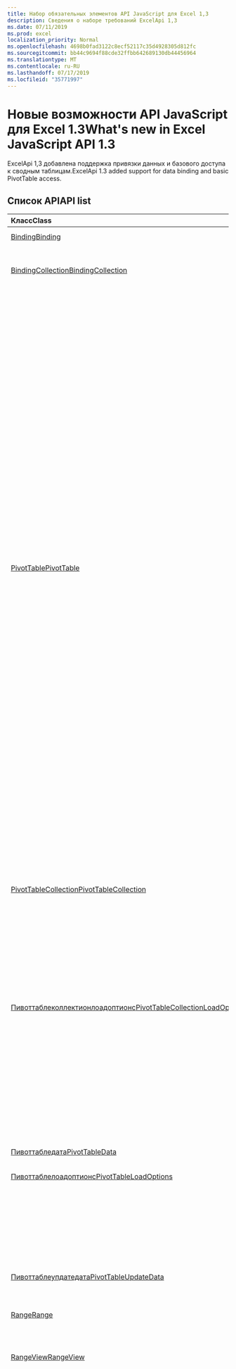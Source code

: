 ```yaml
---
title: Набор обязательных элементов API JavaScript для Excel 1,3
description: Сведения о наборе требований ExcelApi 1,3
ms.date: 07/11/2019
ms.prod: excel
localization_priority: Normal
ms.openlocfilehash: 4698b0fad3122c8ecf52117c35d4928305d812fc
ms.sourcegitcommit: bb44c9694f88cde32ffbb642689130db44456964
ms.translationtype: MT
ms.contentlocale: ru-RU
ms.lasthandoff: 07/17/2019
ms.locfileid: "35771997"
---
```

# <a name="whats-new-in-excel-javascript-api-13"></a><span data-ttu-id="d4636-103">Новые возможности API JavaScript для Excel 1.3</span><span class="sxs-lookup"><span data-stu-id="d4636-103">What's new in Excel JavaScript API 1.3</span></span>

<span data-ttu-id="d4636-104">ExcelApi 1,3 добавлена поддержка привязки данных и базового доступа к сводным таблицам.</span><span class="sxs-lookup"><span data-stu-id="d4636-104">ExcelApi 1.3 added support for data binding and basic PivotTable access.</span></span>

## <a name="api-list"></a><span data-ttu-id="d4636-105">Список API</span><span class="sxs-lookup"><span data-stu-id="d4636-105">API list</span></span>

| <span data-ttu-id="d4636-106">Класс</span><span class="sxs-lookup"><span data-stu-id="d4636-106">Class</span></span> | <span data-ttu-id="d4636-107">Поля</span><span class="sxs-lookup"><span data-stu-id="d4636-107">Fields</span></span> | <span data-ttu-id="d4636-108">Описание</span><span class="sxs-lookup"><span data-stu-id="d4636-108">Description</span></span> |
|:---|:---|:---|
|[<span data-ttu-id="d4636-109">Binding</span><span class="sxs-lookup"><span data-stu-id="d4636-109">Binding</span></span>](/javascript/api/excel/excel.binding)|[<span data-ttu-id="d4636-110">delete()</span><span class="sxs-lookup"><span data-stu-id="d4636-110">delete()</span></span>](/javascript/api/excel/excel.binding#delete--)|<span data-ttu-id="d4636-111">Удаляет привязку.</span><span class="sxs-lookup"><span data-stu-id="d4636-111">Deletes the binding.</span></span>|
|[<span data-ttu-id="d4636-112">BindingCollection</span><span class="sxs-lookup"><span data-stu-id="d4636-112">BindingCollection</span></span>](/javascript/api/excel/excel.bindingcollection)|[<span data-ttu-id="d4636-113">Add (Range: Range \| String, bindingType: "Range" \| "Table" \| "Text", ID: String)</span><span class="sxs-lookup"><span data-stu-id="d4636-113">add(range: Range \| string, bindingType: "Range" \| "Table" \| "Text", id: string)</span></span>](/javascript/api/excel/excel.bindingcollection#add-range--bindingtype--id-)|<span data-ttu-id="d4636-114">Добавляет привязку к определенному объекту Range.</span><span class="sxs-lookup"><span data-stu-id="d4636-114">Add a new binding to a particular Range.</span></span>|
||[<span data-ttu-id="d4636-115">Add (Range: строка \| Range, BindingType: Excel. bindingType, ID: строка)</span><span class="sxs-lookup"><span data-stu-id="d4636-115">add(range: Range \| string, bindingType: Excel.BindingType, id: string)</span></span>](/javascript/api/excel/excel.bindingcollection#add-range--bindingtype--id-)|<span data-ttu-id="d4636-116">Добавляет привязку к определенному объекту Range.</span><span class="sxs-lookup"><span data-stu-id="d4636-116">Add a new binding to a particular Range.</span></span>|
||[<span data-ttu-id="d4636-117">Аддфромнамедитем (Name: строка, bindingType: "Range" \| "Table" \| "Text", ID: String)</span><span class="sxs-lookup"><span data-stu-id="d4636-117">addFromNamedItem(name: string, bindingType: "Range" \| "Table" \| "Text", id: string)</span></span>](/javascript/api/excel/excel.bindingcollection#addfromnameditem-name--bindingtype--id-)|<span data-ttu-id="d4636-118">Добавляет новую привязку с учетом именованного элемента в книге.</span><span class="sxs-lookup"><span data-stu-id="d4636-118">Add a new binding based on a named item in the workbook.</span></span>|
||[<span data-ttu-id="d4636-119">Аддфромнамедитем (имя: строка, bindingType: Excel. BindingType, ID: строка)</span><span class="sxs-lookup"><span data-stu-id="d4636-119">addFromNamedItem(name: string, bindingType: Excel.BindingType, id: string)</span></span>](/javascript/api/excel/excel.bindingcollection#addfromnameditem-name--bindingtype--id-)|<span data-ttu-id="d4636-120">Добавляет новую привязку с учетом именованного элемента в книге.</span><span class="sxs-lookup"><span data-stu-id="d4636-120">Add a new binding based on a named item in the workbook.</span></span>|
||[<span data-ttu-id="d4636-121">Аддфромселектион (bindingType: "Range" \| "Table" \| "Text", ID: строка)</span><span class="sxs-lookup"><span data-stu-id="d4636-121">addFromSelection(bindingType: "Range" \| "Table" \| "Text", id: string)</span></span>](/javascript/api/excel/excel.bindingcollection#addfromselection-bindingtype--id-)|<span data-ttu-id="d4636-122">Добавляет новую привязку с учетом выделенного в настоящий момент фрагмента.</span><span class="sxs-lookup"><span data-stu-id="d4636-122">Add a new binding based on the current selection.</span></span>|
||[<span data-ttu-id="d4636-123">Аддфромселектион (bindingType: Excel. BindingType, ID: String)</span><span class="sxs-lookup"><span data-stu-id="d4636-123">addFromSelection(bindingType: Excel.BindingType, id: string)</span></span>](/javascript/api/excel/excel.bindingcollection#addfromselection-bindingtype--id-)|<span data-ttu-id="d4636-124">Добавляет новую привязку с учетом выделенного в настоящий момент фрагмента.</span><span class="sxs-lookup"><span data-stu-id="d4636-124">Add a new binding based on the current selection.</span></span>|
|[<span data-ttu-id="d4636-125">PivotTable</span><span class="sxs-lookup"><span data-stu-id="d4636-125">PivotTable</span></span>](/javascript/api/excel/excel.pivottable)|[<span data-ttu-id="d4636-126">name</span><span class="sxs-lookup"><span data-stu-id="d4636-126">name</span></span>](/javascript/api/excel/excel.pivottable#name)|<span data-ttu-id="d4636-127">Имя сводной таблицы.</span><span class="sxs-lookup"><span data-stu-id="d4636-127">Name of the PivotTable.</span></span>|
||[<span data-ttu-id="d4636-128">worksheet</span><span class="sxs-lookup"><span data-stu-id="d4636-128">worksheet</span></span>](/javascript/api/excel/excel.pivottable#worksheet)|<span data-ttu-id="d4636-129">Лист, содержащий текущую сводную таблицу.</span><span class="sxs-lookup"><span data-stu-id="d4636-129">The worksheet containing the current PivotTable.</span></span>|
||[<span data-ttu-id="d4636-130">refresh()</span><span class="sxs-lookup"><span data-stu-id="d4636-130">refresh()</span></span>](/javascript/api/excel/excel.pivottable#refresh--)|<span data-ttu-id="d4636-131">Обновляет сводную таблицу.</span><span class="sxs-lookup"><span data-stu-id="d4636-131">Refreshes the PivotTable.</span></span>|
||[<span data-ttu-id="d4636-132">Set (Properties: Excel. PivotTable)</span><span class="sxs-lookup"><span data-stu-id="d4636-132">set(properties: Excel.PivotTable)</span></span>](/javascript/api/excel/excel.pivottable#set-properties-)|<span data-ttu-id="d4636-133">Задает одновременно несколько свойств объекта на основе существующего загруженного объекта.</span><span class="sxs-lookup"><span data-stu-id="d4636-133">Sets multiple properties on the object at the same time, based on an existing loaded object.</span></span>|
||[<span data-ttu-id="d4636-134">Set (Properties: interfaces. Пивоттаблеупдатедата, Options?: объект officeextension. UpdateOptions)</span><span class="sxs-lookup"><span data-stu-id="d4636-134">set(properties: Interfaces.PivotTableUpdateData, options?: OfficeExtension.UpdateOptions)</span></span>](/javascript/api/excel/excel.pivottable#set-properties--options-)|<span data-ttu-id="d4636-135">Задает одновременно несколько свойств объекта.</span><span class="sxs-lookup"><span data-stu-id="d4636-135">Sets multiple properties of an object at the same time.</span></span> <span data-ttu-id="d4636-136">Можно передать либо простой объект с соответствующими свойствами, либо другой объект API того же типа.</span><span class="sxs-lookup"><span data-stu-id="d4636-136">You can pass either a plain object with the appropriate properties, or another API object of the same type.</span></span>|
|[<span data-ttu-id="d4636-137">PivotTableCollection</span><span class="sxs-lookup"><span data-stu-id="d4636-137">PivotTableCollection</span></span>](/javascript/api/excel/excel.pivottablecollection)|[<span data-ttu-id="d4636-138">getItem(name: string)</span><span class="sxs-lookup"><span data-stu-id="d4636-138">getItem(name: string)</span></span>](/javascript/api/excel/excel.pivottablecollection#getitem-name-)|<span data-ttu-id="d4636-139">Получает сводную таблицу по имени.</span><span class="sxs-lookup"><span data-stu-id="d4636-139">Gets a PivotTable by name.</span></span>|
||[<span data-ttu-id="d4636-140">items</span><span class="sxs-lookup"><span data-stu-id="d4636-140">items</span></span>](/javascript/api/excel/excel.pivottablecollection#items)|<span data-ttu-id="d4636-141">Получает загруженные дочерние элементы в этой коллекции.</span><span class="sxs-lookup"><span data-stu-id="d4636-141">Gets the loaded child items in this collection.</span></span>|
||[<span data-ttu-id="d4636-142">refreshAll ()</span><span class="sxs-lookup"><span data-stu-id="d4636-142">refreshAll()</span></span>](/javascript/api/excel/excel.pivottablecollection#refreshall--)|<span data-ttu-id="d4636-143">Обновляет все сводные таблицы в коллекции.</span><span class="sxs-lookup"><span data-stu-id="d4636-143">Refreshes all the pivot tables in the collection.</span></span>|
|[<span data-ttu-id="d4636-144">Пивоттаблеколлектионлоадоптионс</span><span class="sxs-lookup"><span data-stu-id="d4636-144">PivotTableCollectionLoadOptions</span></span>](/javascript/api/excel/excel.pivottablecollectionloadoptions)|[<span data-ttu-id="d4636-145">$all</span><span class="sxs-lookup"><span data-stu-id="d4636-145">$all</span></span>](/javascript/api/excel/excel.pivottablecollectionloadoptions#$all)||
||[<span data-ttu-id="d4636-146">name</span><span class="sxs-lookup"><span data-stu-id="d4636-146">name</span></span>](/javascript/api/excel/excel.pivottablecollectionloadoptions#name)|<span data-ttu-id="d4636-147">Для каждого элемента в коллекции: имя сводной таблицы.</span><span class="sxs-lookup"><span data-stu-id="d4636-147">For EACH ITEM in the collection: Name of the PivotTable.</span></span>|
||[<span data-ttu-id="d4636-148">worksheet</span><span class="sxs-lookup"><span data-stu-id="d4636-148">worksheet</span></span>](/javascript/api/excel/excel.pivottablecollectionloadoptions#worksheet)|<span data-ttu-id="d4636-149">Для каждого элемента в коллекции: лист, содержащий текущую сводную таблицу.</span><span class="sxs-lookup"><span data-stu-id="d4636-149">For EACH ITEM in the collection: The worksheet containing the current PivotTable.</span></span>|
|[<span data-ttu-id="d4636-150">Пивоттабледата</span><span class="sxs-lookup"><span data-stu-id="d4636-150">PivotTableData</span></span>](/javascript/api/excel/excel.pivottabledata)|[<span data-ttu-id="d4636-151">name</span><span class="sxs-lookup"><span data-stu-id="d4636-151">name</span></span>](/javascript/api/excel/excel.pivottabledata#name)|<span data-ttu-id="d4636-152">Имя сводной таблицы.</span><span class="sxs-lookup"><span data-stu-id="d4636-152">Name of the PivotTable.</span></span>|
|[<span data-ttu-id="d4636-153">Пивоттаблелоадоптионс</span><span class="sxs-lookup"><span data-stu-id="d4636-153">PivotTableLoadOptions</span></span>](/javascript/api/excel/excel.pivottableloadoptions)|[<span data-ttu-id="d4636-154">$all</span><span class="sxs-lookup"><span data-stu-id="d4636-154">$all</span></span>](/javascript/api/excel/excel.pivottableloadoptions#$all)||
||[<span data-ttu-id="d4636-155">name</span><span class="sxs-lookup"><span data-stu-id="d4636-155">name</span></span>](/javascript/api/excel/excel.pivottableloadoptions#name)|<span data-ttu-id="d4636-156">Имя сводной таблицы.</span><span class="sxs-lookup"><span data-stu-id="d4636-156">Name of the PivotTable.</span></span>|
||[<span data-ttu-id="d4636-157">worksheet</span><span class="sxs-lookup"><span data-stu-id="d4636-157">worksheet</span></span>](/javascript/api/excel/excel.pivottableloadoptions#worksheet)|<span data-ttu-id="d4636-158">Лист, содержащий текущую сводную таблицу.</span><span class="sxs-lookup"><span data-stu-id="d4636-158">The worksheet containing the current PivotTable.</span></span>|
|[<span data-ttu-id="d4636-159">Пивоттаблеупдатедата</span><span class="sxs-lookup"><span data-stu-id="d4636-159">PivotTableUpdateData</span></span>](/javascript/api/excel/excel.pivottableupdatedata)|[<span data-ttu-id="d4636-160">name</span><span class="sxs-lookup"><span data-stu-id="d4636-160">name</span></span>](/javascript/api/excel/excel.pivottableupdatedata#name)|<span data-ttu-id="d4636-161">Имя сводной таблицы.</span><span class="sxs-lookup"><span data-stu-id="d4636-161">Name of the PivotTable.</span></span>|
|[<span data-ttu-id="d4636-162">Range</span><span class="sxs-lookup"><span data-stu-id="d4636-162">Range</span></span>](/javascript/api/excel/excel.range)|[<span data-ttu-id="d4636-163">Жетвисиблевиев ()</span><span class="sxs-lookup"><span data-stu-id="d4636-163">getVisibleView()</span></span>](/javascript/api/excel/excel.range#getvisibleview--)|<span data-ttu-id="d4636-164">Представляет видимые строки текущего диапазона.</span><span class="sxs-lookup"><span data-stu-id="d4636-164">Represents the visible rows of the current range.</span></span>|
|[<span data-ttu-id="d4636-165">RangeView</span><span class="sxs-lookup"><span data-stu-id="d4636-165">RangeView</span></span>](/javascript/api/excel/excel.rangeview)|[<span data-ttu-id="d4636-166">formulas</span><span class="sxs-lookup"><span data-stu-id="d4636-166">formulas</span></span>](/javascript/api/excel/excel.rangeview#formulas)|<span data-ttu-id="d4636-167">Представляет формулу в формате A1.</span><span class="sxs-lookup"><span data-stu-id="d4636-167">Represents the formula in A1-style notation.</span></span>|
||[<span data-ttu-id="d4636-168">formulasLocal</span><span class="sxs-lookup"><span data-stu-id="d4636-168">formulasLocal</span></span>](/javascript/api/excel/excel.rangeview#formulaslocal)|<span data-ttu-id="d4636-p102">Представляет формулу в нотации стиля A1 на языке пользователя и в соответствии с его языковым стандартом. Например, английская формула =SUM(A1, 1.5) превратится в "=СУММ(A1; 1,5)" на русском языке.</span><span class="sxs-lookup"><span data-stu-id="d4636-p102">Represents the formula in A1-style notation, in the user's language and number-formatting locale.  For example, the English "=SUM(A1, 1.5)" formula would become "=SUMME(A1; 1,5)" in German.</span></span>|
||[<span data-ttu-id="d4636-171">formulasR1C1</span><span class="sxs-lookup"><span data-stu-id="d4636-171">formulasR1C1</span></span>](/javascript/api/excel/excel.rangeview#formulasr1c1)|<span data-ttu-id="d4636-172">Представляет формулу в формате R1C1.</span><span class="sxs-lookup"><span data-stu-id="d4636-172">Represents the formula in R1C1-style notation.</span></span>|
||[<span data-ttu-id="d4636-173">getRange()</span><span class="sxs-lookup"><span data-stu-id="d4636-173">getRange()</span></span>](/javascript/api/excel/excel.rangeview#getrange--)|<span data-ttu-id="d4636-174">Получает родительский диапазон, сопоставленный с текущим объектом RangeView.</span><span class="sxs-lookup"><span data-stu-id="d4636-174">Gets the parent range associated with the current RangeView.</span></span>|
||[<span data-ttu-id="d4636-175">numberFormat</span><span class="sxs-lookup"><span data-stu-id="d4636-175">numberFormat</span></span>](/javascript/api/excel/excel.rangeview#numberformat)|<span data-ttu-id="d4636-176">Представляет код в числовом формате Excel для данной ячейки.</span><span class="sxs-lookup"><span data-stu-id="d4636-176">Represents Excel's number format code for the given cell.</span></span>|
||[<span data-ttu-id="d4636-177">cellAddresses</span><span class="sxs-lookup"><span data-stu-id="d4636-177">cellAddresses</span></span>](/javascript/api/excel/excel.rangeview#celladdresses)|<span data-ttu-id="d4636-178">Представляет адреса ячеек RangeView.</span><span class="sxs-lookup"><span data-stu-id="d4636-178">Represents the cell addresses of the RangeView.</span></span> <span data-ttu-id="d4636-179">Только для чтения.</span><span class="sxs-lookup"><span data-stu-id="d4636-179">Read-only.</span></span>|
||[<span data-ttu-id="d4636-180">Число</span><span class="sxs-lookup"><span data-stu-id="d4636-180">columnCount</span></span>](/javascript/api/excel/excel.rangeview#columncount)|<span data-ttu-id="d4636-181">Возвращает количество видимых столбцов.</span><span class="sxs-lookup"><span data-stu-id="d4636-181">Returns the number of visible columns.</span></span> <span data-ttu-id="d4636-182">Только для чтения.</span><span class="sxs-lookup"><span data-stu-id="d4636-182">Read-only.</span></span>|
||[<span data-ttu-id="d4636-183">индекс</span><span class="sxs-lookup"><span data-stu-id="d4636-183">index</span></span>](/javascript/api/excel/excel.rangeview#index)|<span data-ttu-id="d4636-184">Возвращает значение, представляющее индекс RangeView.</span><span class="sxs-lookup"><span data-stu-id="d4636-184">Returns a value that represents the index of the RangeView.</span></span> <span data-ttu-id="d4636-185">Только для чтения.</span><span class="sxs-lookup"><span data-stu-id="d4636-185">Read-only.</span></span>|
||[<span data-ttu-id="d4636-186">Стро</span><span class="sxs-lookup"><span data-stu-id="d4636-186">rowCount</span></span>](/javascript/api/excel/excel.rangeview#rowcount)|<span data-ttu-id="d4636-187">Возвращает количество видимых строк.</span><span class="sxs-lookup"><span data-stu-id="d4636-187">Returns the number of visible rows.</span></span> <span data-ttu-id="d4636-188">Только для чтения.</span><span class="sxs-lookup"><span data-stu-id="d4636-188">Read-only.</span></span>|
||[<span data-ttu-id="d4636-189">строки</span><span class="sxs-lookup"><span data-stu-id="d4636-189">rows</span></span>](/javascript/api/excel/excel.rangeview#rows)|<span data-ttu-id="d4636-190">Представляет коллекцию видимых ячеек в диапазоне, сопоставленных с указанным диапазоном.</span><span class="sxs-lookup"><span data-stu-id="d4636-190">Represents a collection of range views associated with the range.</span></span> <span data-ttu-id="d4636-191">Только для чтения.</span><span class="sxs-lookup"><span data-stu-id="d4636-191">Read-only.</span></span>|
||[<span data-ttu-id="d4636-192">text</span><span class="sxs-lookup"><span data-stu-id="d4636-192">text</span></span>](/javascript/api/excel/excel.rangeview#text)|<span data-ttu-id="d4636-p108">Текстовые значения указанного диапазона. Текстовое значение не зависит от ширины ячейки. Замена знака #, которая происходит в пользовательском интерфейсе Excel, не повлияет на текстовое значение, возвращаемое API. Только для чтения.</span><span class="sxs-lookup"><span data-stu-id="d4636-p108">Text values of the specified range. The Text value will not depend on the cell width. The # sign substitution that happens in Excel UI will not affect the text value returned by the API. Read-only.</span></span>|
||[<span data-ttu-id="d4636-197">valueTypes</span><span class="sxs-lookup"><span data-stu-id="d4636-197">valueTypes</span></span>](/javascript/api/excel/excel.rangeview#valuetypes)|<span data-ttu-id="d4636-198">Представляет тип данных каждой ячейки.</span><span class="sxs-lookup"><span data-stu-id="d4636-198">Represents the type of data of each cell.</span></span> <span data-ttu-id="d4636-199">Только для чтения.</span><span class="sxs-lookup"><span data-stu-id="d4636-199">Read-only.</span></span>|
||[<span data-ttu-id="d4636-200">Set (Properties: Excel. RangeView)</span><span class="sxs-lookup"><span data-stu-id="d4636-200">set(properties: Excel.RangeView)</span></span>](/javascript/api/excel/excel.rangeview#set-properties-)|<span data-ttu-id="d4636-201">Задает одновременно несколько свойств объекта на основе существующего загруженного объекта.</span><span class="sxs-lookup"><span data-stu-id="d4636-201">Sets multiple properties on the object at the same time, based on an existing loaded object.</span></span>|
||[<span data-ttu-id="d4636-202">Set (Properties: interfaces. Ранжевиевупдатедата, Options?: объект officeextension. UpdateOptions)</span><span class="sxs-lookup"><span data-stu-id="d4636-202">set(properties: Interfaces.RangeViewUpdateData, options?: OfficeExtension.UpdateOptions)</span></span>](/javascript/api/excel/excel.rangeview#set-properties--options-)|<span data-ttu-id="d4636-203">Задает одновременно несколько свойств объекта.</span><span class="sxs-lookup"><span data-stu-id="d4636-203">Sets multiple properties of an object at the same time.</span></span> <span data-ttu-id="d4636-204">Можно передать либо простой объект с соответствующими свойствами, либо другой объект API того же типа.</span><span class="sxs-lookup"><span data-stu-id="d4636-204">You can pass either a plain object with the appropriate properties, or another API object of the same type.</span></span>|
||[<span data-ttu-id="d4636-205">values</span><span class="sxs-lookup"><span data-stu-id="d4636-205">values</span></span>](/javascript/api/excel/excel.rangeview#values)|<span data-ttu-id="d4636-206">Представляет необработанные значения указанного объекта rangeView.</span><span class="sxs-lookup"><span data-stu-id="d4636-206">Represents the raw values of the specified range view.</span></span> <span data-ttu-id="d4636-207">Могут возвращаться строковые и числовые данные, а также логические значения.</span><span class="sxs-lookup"><span data-stu-id="d4636-207">The data returned could be of type string, number, or a boolean.</span></span> <span data-ttu-id="d4636-208">Ячейки, содержащие ошибку, вернут строку ошибки.</span><span class="sxs-lookup"><span data-stu-id="d4636-208">Cells that contain an error will return the error string.</span></span>|
|[<span data-ttu-id="d4636-209">RangeViewCollection</span><span class="sxs-lookup"><span data-stu-id="d4636-209">RangeViewCollection</span></span>](/javascript/api/excel/excel.rangeviewcollection)|[<span data-ttu-id="d4636-210">getItemAt(index: number)</span><span class="sxs-lookup"><span data-stu-id="d4636-210">getItemAt(index: number)</span></span>](/javascript/api/excel/excel.rangeviewcollection#getitemat-index-)|<span data-ttu-id="d4636-211">Получает строку RangeView с помощью индекса.</span><span class="sxs-lookup"><span data-stu-id="d4636-211">Gets a RangeView Row via its index.</span></span> <span data-ttu-id="d4636-212">Используется нулевой индекс.</span><span class="sxs-lookup"><span data-stu-id="d4636-212">Zero-Indexed.</span></span>|
||[<span data-ttu-id="d4636-213">items</span><span class="sxs-lookup"><span data-stu-id="d4636-213">items</span></span>](/javascript/api/excel/excel.rangeviewcollection#items)|<span data-ttu-id="d4636-214">Получает загруженные дочерние элементы в этой коллекции.</span><span class="sxs-lookup"><span data-stu-id="d4636-214">Gets the loaded child items in this collection.</span></span>|
|[<span data-ttu-id="d4636-215">Ранжевиевколлектионлоадоптионс</span><span class="sxs-lookup"><span data-stu-id="d4636-215">RangeViewCollectionLoadOptions</span></span>](/javascript/api/excel/excel.rangeviewcollectionloadoptions)|[<span data-ttu-id="d4636-216">$all</span><span class="sxs-lookup"><span data-stu-id="d4636-216">$all</span></span>](/javascript/api/excel/excel.rangeviewcollectionloadoptions#$all)||
||[<span data-ttu-id="d4636-217">cellAddresses</span><span class="sxs-lookup"><span data-stu-id="d4636-217">cellAddresses</span></span>](/javascript/api/excel/excel.rangeviewcollectionloadoptions#celladdresses)|<span data-ttu-id="d4636-218">Для каждого элемента в коллекции: представляет адреса ячеек RangeView.</span><span class="sxs-lookup"><span data-stu-id="d4636-218">For EACH ITEM in the collection: Represents the cell addresses of the RangeView.</span></span> <span data-ttu-id="d4636-219">Только для чтения.</span><span class="sxs-lookup"><span data-stu-id="d4636-219">Read-only.</span></span>|
||[<span data-ttu-id="d4636-220">Число</span><span class="sxs-lookup"><span data-stu-id="d4636-220">columnCount</span></span>](/javascript/api/excel/excel.rangeviewcollectionloadoptions#columncount)|<span data-ttu-id="d4636-221">Для каждого элемента в коллекции: Возвращает число видимых столбцов.</span><span class="sxs-lookup"><span data-stu-id="d4636-221">For EACH ITEM in the collection: Returns the number of visible columns.</span></span> <span data-ttu-id="d4636-222">Только для чтения.</span><span class="sxs-lookup"><span data-stu-id="d4636-222">Read-only.</span></span>|
||[<span data-ttu-id="d4636-223">formulas</span><span class="sxs-lookup"><span data-stu-id="d4636-223">formulas</span></span>](/javascript/api/excel/excel.rangeviewcollectionloadoptions#formulas)|<span data-ttu-id="d4636-224">Для каждого элемента в коллекции: представляет формулу в нотации стиля a1.</span><span class="sxs-lookup"><span data-stu-id="d4636-224">For EACH ITEM in the collection: Represents the formula in A1-style notation.</span></span>|
||[<span data-ttu-id="d4636-225">formulasLocal</span><span class="sxs-lookup"><span data-stu-id="d4636-225">formulasLocal</span></span>](/javascript/api/excel/excel.rangeviewcollectionloadoptions#formulaslocal)|<span data-ttu-id="d4636-226">Для каждого элемента в коллекции: представляет формулу в нотации стиля a1 в языке пользователя и в языковом стандартном форматировании.</span><span class="sxs-lookup"><span data-stu-id="d4636-226">For EACH ITEM in the collection: Represents the formula in A1-style notation, in the user's language and number-formatting locale.</span></span>  <span data-ttu-id="d4636-227">Например, английская формула =SUM(A1, 1.5) превратится в "=СУММ(A1; 1,5)" на русском языке.</span><span class="sxs-lookup"><span data-stu-id="d4636-227">For example, the English "=SUM(A1, 1.5)" formula would become "=SUMME(A1; 1,5)" in German.</span></span>|
||[<span data-ttu-id="d4636-228">formulasR1C1</span><span class="sxs-lookup"><span data-stu-id="d4636-228">formulasR1C1</span></span>](/javascript/api/excel/excel.rangeviewcollectionloadoptions#formulasr1c1)|<span data-ttu-id="d4636-229">Для каждого элемента в коллекции: представляет формулу в нотации стиля R1C1.</span><span class="sxs-lookup"><span data-stu-id="d4636-229">For EACH ITEM in the collection: Represents the formula in R1C1-style notation.</span></span>|
||[<span data-ttu-id="d4636-230">индекс</span><span class="sxs-lookup"><span data-stu-id="d4636-230">index</span></span>](/javascript/api/excel/excel.rangeviewcollectionloadoptions#index)|<span data-ttu-id="d4636-231">Для каждого элемента в коллекции: Возвращает значение, представляющее индекс объекта RangeView.</span><span class="sxs-lookup"><span data-stu-id="d4636-231">For EACH ITEM in the collection: Returns a value that represents the index of the RangeView.</span></span> <span data-ttu-id="d4636-232">Только для чтения.</span><span class="sxs-lookup"><span data-stu-id="d4636-232">Read-only.</span></span>|
||[<span data-ttu-id="d4636-233">numberFormat</span><span class="sxs-lookup"><span data-stu-id="d4636-233">numberFormat</span></span>](/javascript/api/excel/excel.rangeviewcollectionloadoptions#numberformat)|<span data-ttu-id="d4636-234">Для каждого элемента в коллекции: представляет код числового формата Excel для данной ячейки.</span><span class="sxs-lookup"><span data-stu-id="d4636-234">For EACH ITEM in the collection: Represents Excel's number format code for the given cell.</span></span>|
||[<span data-ttu-id="d4636-235">Стро</span><span class="sxs-lookup"><span data-stu-id="d4636-235">rowCount</span></span>](/javascript/api/excel/excel.rangeviewcollectionloadoptions#rowcount)|<span data-ttu-id="d4636-236">Для каждого элемента в коллекции: Возвращает количество видимых строк.</span><span class="sxs-lookup"><span data-stu-id="d4636-236">For EACH ITEM in the collection: Returns the number of visible rows.</span></span> <span data-ttu-id="d4636-237">Только для чтения.</span><span class="sxs-lookup"><span data-stu-id="d4636-237">Read-only.</span></span>|
||[<span data-ttu-id="d4636-238">text</span><span class="sxs-lookup"><span data-stu-id="d4636-238">text</span></span>](/javascript/api/excel/excel.rangeviewcollectionloadoptions#text)|<span data-ttu-id="d4636-239">Для каждого элемента в коллекции: текстовые значения указанного диапазона.</span><span class="sxs-lookup"><span data-stu-id="d4636-239">For EACH ITEM in the collection: Text values of the specified range.</span></span> <span data-ttu-id="d4636-240">Текстовое значение не зависит от ширины ячейки.</span><span class="sxs-lookup"><span data-stu-id="d4636-240">The Text value will not depend on the cell width.</span></span> <span data-ttu-id="d4636-241">Замена знака #, которая происходит в пользовательском интерфейсе Excel, не повлияет на текстовое значение, возвращаемое API.</span><span class="sxs-lookup"><span data-stu-id="d4636-241">The # sign substitution that happens in Excel UI will not affect the text value returned by the API.</span></span> <span data-ttu-id="d4636-242">Только для чтения.</span><span class="sxs-lookup"><span data-stu-id="d4636-242">Read-only.</span></span>|
||[<span data-ttu-id="d4636-243">valueTypes</span><span class="sxs-lookup"><span data-stu-id="d4636-243">valueTypes</span></span>](/javascript/api/excel/excel.rangeviewcollectionloadoptions#valuetypes)|<span data-ttu-id="d4636-244">Для каждого элемента в коллекции: представляет тип данных каждой ячейки.</span><span class="sxs-lookup"><span data-stu-id="d4636-244">For EACH ITEM in the collection: Represents the type of data of each cell.</span></span> <span data-ttu-id="d4636-245">Только для чтения.</span><span class="sxs-lookup"><span data-stu-id="d4636-245">Read-only.</span></span>|
||[<span data-ttu-id="d4636-246">values</span><span class="sxs-lookup"><span data-stu-id="d4636-246">values</span></span>](/javascript/api/excel/excel.rangeviewcollectionloadoptions#values)|<span data-ttu-id="d4636-247">Для каждого элемента в коллекции: представляет необработанные значения указанного представления диапазона.</span><span class="sxs-lookup"><span data-stu-id="d4636-247">For EACH ITEM in the collection: Represents the raw values of the specified range view.</span></span> <span data-ttu-id="d4636-248">Могут возвращаться строковые и числовые данные, а также логические значения.</span><span class="sxs-lookup"><span data-stu-id="d4636-248">The data returned could be of type string, number, or a boolean.</span></span> <span data-ttu-id="d4636-249">Ячейки, содержащие ошибку, вернут строку ошибки.</span><span class="sxs-lookup"><span data-stu-id="d4636-249">Cells that contain an error will return the error string.</span></span>|
|[<span data-ttu-id="d4636-250">Ранжевиевдата</span><span class="sxs-lookup"><span data-stu-id="d4636-250">RangeViewData</span></span>](/javascript/api/excel/excel.rangeviewdata)|[<span data-ttu-id="d4636-251">cellAddresses</span><span class="sxs-lookup"><span data-stu-id="d4636-251">cellAddresses</span></span>](/javascript/api/excel/excel.rangeviewdata#celladdresses)|<span data-ttu-id="d4636-252">Представляет адреса ячеек RangeView.</span><span class="sxs-lookup"><span data-stu-id="d4636-252">Represents the cell addresses of the RangeView.</span></span> <span data-ttu-id="d4636-253">Только для чтения.</span><span class="sxs-lookup"><span data-stu-id="d4636-253">Read-only.</span></span>|
||[<span data-ttu-id="d4636-254">Число</span><span class="sxs-lookup"><span data-stu-id="d4636-254">columnCount</span></span>](/javascript/api/excel/excel.rangeviewdata#columncount)|<span data-ttu-id="d4636-255">Возвращает количество видимых столбцов.</span><span class="sxs-lookup"><span data-stu-id="d4636-255">Returns the number of visible columns.</span></span> <span data-ttu-id="d4636-256">Только для чтения.</span><span class="sxs-lookup"><span data-stu-id="d4636-256">Read-only.</span></span>|
||[<span data-ttu-id="d4636-257">formulas</span><span class="sxs-lookup"><span data-stu-id="d4636-257">formulas</span></span>](/javascript/api/excel/excel.rangeviewdata#formulas)|<span data-ttu-id="d4636-258">Представляет формулу в формате A1.</span><span class="sxs-lookup"><span data-stu-id="d4636-258">Represents the formula in A1-style notation.</span></span>|
||[<span data-ttu-id="d4636-259">formulasLocal</span><span class="sxs-lookup"><span data-stu-id="d4636-259">formulasLocal</span></span>](/javascript/api/excel/excel.rangeviewdata#formulaslocal)|<span data-ttu-id="d4636-p123">Представляет формулу в нотации стиля A1 на языке пользователя и в соответствии с его языковым стандартом. Например, английская формула =SUM(A1, 1.5) превратится в "=СУММ(A1; 1,5)" на русском языке.</span><span class="sxs-lookup"><span data-stu-id="d4636-p123">Represents the formula in A1-style notation, in the user's language and number-formatting locale.  For example, the English "=SUM(A1, 1.5)" formula would become "=SUMME(A1; 1,5)" in German.</span></span>|
||[<span data-ttu-id="d4636-262">formulasR1C1</span><span class="sxs-lookup"><span data-stu-id="d4636-262">formulasR1C1</span></span>](/javascript/api/excel/excel.rangeviewdata#formulasr1c1)|<span data-ttu-id="d4636-263">Представляет формулу в формате R1C1.</span><span class="sxs-lookup"><span data-stu-id="d4636-263">Represents the formula in R1C1-style notation.</span></span>|
||[<span data-ttu-id="d4636-264">индекс</span><span class="sxs-lookup"><span data-stu-id="d4636-264">index</span></span>](/javascript/api/excel/excel.rangeviewdata#index)|<span data-ttu-id="d4636-265">Возвращает значение, представляющее индекс RangeView.</span><span class="sxs-lookup"><span data-stu-id="d4636-265">Returns a value that represents the index of the RangeView.</span></span> <span data-ttu-id="d4636-266">Только для чтения.</span><span class="sxs-lookup"><span data-stu-id="d4636-266">Read-only.</span></span>|
||[<span data-ttu-id="d4636-267">numberFormat</span><span class="sxs-lookup"><span data-stu-id="d4636-267">numberFormat</span></span>](/javascript/api/excel/excel.rangeviewdata#numberformat)|<span data-ttu-id="d4636-268">Представляет код в числовом формате Excel для данной ячейки.</span><span class="sxs-lookup"><span data-stu-id="d4636-268">Represents Excel's number format code for the given cell.</span></span>|
||[<span data-ttu-id="d4636-269">rowCount</span><span class="sxs-lookup"><span data-stu-id="d4636-269">rowCount</span></span>](/javascript/api/excel/excel.rangeviewdata#rowcount)|<span data-ttu-id="d4636-270">Возвращает количество видимых строк.</span><span class="sxs-lookup"><span data-stu-id="d4636-270">Returns the number of visible rows.</span></span> <span data-ttu-id="d4636-271">Только для чтения.</span><span class="sxs-lookup"><span data-stu-id="d4636-271">Read-only.</span></span>|
||[<span data-ttu-id="d4636-272">строки</span><span class="sxs-lookup"><span data-stu-id="d4636-272">rows</span></span>](/javascript/api/excel/excel.rangeviewdata#rows)|<span data-ttu-id="d4636-273">Представляет коллекцию видимых ячеек в диапазоне, сопоставленных с указанным диапазоном.</span><span class="sxs-lookup"><span data-stu-id="d4636-273">Represents a collection of range views associated with the range.</span></span> <span data-ttu-id="d4636-274">Только для чтения.</span><span class="sxs-lookup"><span data-stu-id="d4636-274">Read-only.</span></span>|
||[<span data-ttu-id="d4636-275">text</span><span class="sxs-lookup"><span data-stu-id="d4636-275">text</span></span>](/javascript/api/excel/excel.rangeviewdata#text)|<span data-ttu-id="d4636-p127">Текстовые значения указанного диапазона. Текстовое значение не зависит от ширины ячейки. Замена знака #, которая происходит в пользовательском интерфейсе Excel, не повлияет на текстовое значение, возвращаемое API. Только для чтения.</span><span class="sxs-lookup"><span data-stu-id="d4636-p127">Text values of the specified range. The Text value will not depend on the cell width. The # sign substitution that happens in Excel UI will not affect the text value returned by the API. Read-only.</span></span>|
||[<span data-ttu-id="d4636-280">valueTypes</span><span class="sxs-lookup"><span data-stu-id="d4636-280">valueTypes</span></span>](/javascript/api/excel/excel.rangeviewdata#valuetypes)|<span data-ttu-id="d4636-281">Представляет тип данных каждой ячейки.</span><span class="sxs-lookup"><span data-stu-id="d4636-281">Represents the type of data of each cell.</span></span> <span data-ttu-id="d4636-282">Только для чтения.</span><span class="sxs-lookup"><span data-stu-id="d4636-282">Read-only.</span></span>|
||[<span data-ttu-id="d4636-283">values</span><span class="sxs-lookup"><span data-stu-id="d4636-283">values</span></span>](/javascript/api/excel/excel.rangeviewdata#values)|<span data-ttu-id="d4636-284">Представляет необработанные значения указанного объекта rangeView.</span><span class="sxs-lookup"><span data-stu-id="d4636-284">Represents the raw values of the specified range view.</span></span> <span data-ttu-id="d4636-285">Могут возвращаться строковые и числовые данные, а также логические значения.</span><span class="sxs-lookup"><span data-stu-id="d4636-285">The data returned could be of type string, number, or a boolean.</span></span> <span data-ttu-id="d4636-286">Ячейки, содержащие ошибку, вернут строку ошибки.</span><span class="sxs-lookup"><span data-stu-id="d4636-286">Cells that contain an error will return the error string.</span></span>|
|[<span data-ttu-id="d4636-287">Ранжевиевлоадоптионс</span><span class="sxs-lookup"><span data-stu-id="d4636-287">RangeViewLoadOptions</span></span>](/javascript/api/excel/excel.rangeviewloadoptions)|[<span data-ttu-id="d4636-288">$all</span><span class="sxs-lookup"><span data-stu-id="d4636-288">$all</span></span>](/javascript/api/excel/excel.rangeviewloadoptions#$all)||
||[<span data-ttu-id="d4636-289">cellAddresses</span><span class="sxs-lookup"><span data-stu-id="d4636-289">cellAddresses</span></span>](/javascript/api/excel/excel.rangeviewloadoptions#celladdresses)|<span data-ttu-id="d4636-290">Представляет адреса ячеек RangeView.</span><span class="sxs-lookup"><span data-stu-id="d4636-290">Represents the cell addresses of the RangeView.</span></span> <span data-ttu-id="d4636-291">Только для чтения.</span><span class="sxs-lookup"><span data-stu-id="d4636-291">Read-only.</span></span>|
||[<span data-ttu-id="d4636-292">Число</span><span class="sxs-lookup"><span data-stu-id="d4636-292">columnCount</span></span>](/javascript/api/excel/excel.rangeviewloadoptions#columncount)|<span data-ttu-id="d4636-293">Возвращает количество видимых столбцов.</span><span class="sxs-lookup"><span data-stu-id="d4636-293">Returns the number of visible columns.</span></span> <span data-ttu-id="d4636-294">Только для чтения.</span><span class="sxs-lookup"><span data-stu-id="d4636-294">Read-only.</span></span>|
||[<span data-ttu-id="d4636-295">formulas</span><span class="sxs-lookup"><span data-stu-id="d4636-295">formulas</span></span>](/javascript/api/excel/excel.rangeviewloadoptions#formulas)|<span data-ttu-id="d4636-296">Представляет формулу в формате A1.</span><span class="sxs-lookup"><span data-stu-id="d4636-296">Represents the formula in A1-style notation.</span></span>|
||[<span data-ttu-id="d4636-297">formulasLocal</span><span class="sxs-lookup"><span data-stu-id="d4636-297">formulasLocal</span></span>](/javascript/api/excel/excel.rangeviewloadoptions#formulaslocal)|<span data-ttu-id="d4636-p132">Представляет формулу в нотации стиля A1 на языке пользователя и в соответствии с его языковым стандартом. Например, английская формула =SUM(A1, 1.5) превратится в "=СУММ(A1; 1,5)" на русском языке.</span><span class="sxs-lookup"><span data-stu-id="d4636-p132">Represents the formula in A1-style notation, in the user's language and number-formatting locale.  For example, the English "=SUM(A1, 1.5)" formula would become "=SUMME(A1; 1,5)" in German.</span></span>|
||[<span data-ttu-id="d4636-300">formulasR1C1</span><span class="sxs-lookup"><span data-stu-id="d4636-300">formulasR1C1</span></span>](/javascript/api/excel/excel.rangeviewloadoptions#formulasr1c1)|<span data-ttu-id="d4636-301">Представляет формулу в формате R1C1.</span><span class="sxs-lookup"><span data-stu-id="d4636-301">Represents the formula in R1C1-style notation.</span></span>|
||[<span data-ttu-id="d4636-302">индекс</span><span class="sxs-lookup"><span data-stu-id="d4636-302">index</span></span>](/javascript/api/excel/excel.rangeviewloadoptions#index)|<span data-ttu-id="d4636-303">Возвращает значение, представляющее индекс RangeView.</span><span class="sxs-lookup"><span data-stu-id="d4636-303">Returns a value that represents the index of the RangeView.</span></span> <span data-ttu-id="d4636-304">Только для чтения.</span><span class="sxs-lookup"><span data-stu-id="d4636-304">Read-only.</span></span>|
||[<span data-ttu-id="d4636-305">numberFormat</span><span class="sxs-lookup"><span data-stu-id="d4636-305">numberFormat</span></span>](/javascript/api/excel/excel.rangeviewloadoptions#numberformat)|<span data-ttu-id="d4636-306">Представляет код в числовом формате Excel для данной ячейки.</span><span class="sxs-lookup"><span data-stu-id="d4636-306">Represents Excel's number format code for the given cell.</span></span>|
||[<span data-ttu-id="d4636-307">rowCount</span><span class="sxs-lookup"><span data-stu-id="d4636-307">rowCount</span></span>](/javascript/api/excel/excel.rangeviewloadoptions#rowcount)|<span data-ttu-id="d4636-308">Возвращает количество видимых строк.</span><span class="sxs-lookup"><span data-stu-id="d4636-308">Returns the number of visible rows.</span></span> <span data-ttu-id="d4636-309">Только для чтения.</span><span class="sxs-lookup"><span data-stu-id="d4636-309">Read-only.</span></span>|
||[<span data-ttu-id="d4636-310">text</span><span class="sxs-lookup"><span data-stu-id="d4636-310">text</span></span>](/javascript/api/excel/excel.rangeviewloadoptions#text)|<span data-ttu-id="d4636-p135">Текстовые значения указанного диапазона. Текстовое значение не зависит от ширины ячейки. Замена знака #, которая происходит в пользовательском интерфейсе Excel, не повлияет на текстовое значение, возвращаемое API. Только для чтения.</span><span class="sxs-lookup"><span data-stu-id="d4636-p135">Text values of the specified range. The Text value will not depend on the cell width. The # sign substitution that happens in Excel UI will not affect the text value returned by the API. Read-only.</span></span>|
||[<span data-ttu-id="d4636-315">valueTypes</span><span class="sxs-lookup"><span data-stu-id="d4636-315">valueTypes</span></span>](/javascript/api/excel/excel.rangeviewloadoptions#valuetypes)|<span data-ttu-id="d4636-316">Представляет тип данных каждой ячейки.</span><span class="sxs-lookup"><span data-stu-id="d4636-316">Represents the type of data of each cell.</span></span> <span data-ttu-id="d4636-317">Только для чтения.</span><span class="sxs-lookup"><span data-stu-id="d4636-317">Read-only.</span></span>|
||[<span data-ttu-id="d4636-318">values</span><span class="sxs-lookup"><span data-stu-id="d4636-318">values</span></span>](/javascript/api/excel/excel.rangeviewloadoptions#values)|<span data-ttu-id="d4636-319">Представляет необработанные значения указанного объекта rangeView.</span><span class="sxs-lookup"><span data-stu-id="d4636-319">Represents the raw values of the specified range view.</span></span> <span data-ttu-id="d4636-320">Могут возвращаться строковые и числовые данные, а также логические значения.</span><span class="sxs-lookup"><span data-stu-id="d4636-320">The data returned could be of type string, number, or a boolean.</span></span> <span data-ttu-id="d4636-321">Ячейки, содержащие ошибку, вернут строку ошибки.</span><span class="sxs-lookup"><span data-stu-id="d4636-321">Cells that contain an error will return the error string.</span></span>|
|[<span data-ttu-id="d4636-322">Ранжевиевупдатедата</span><span class="sxs-lookup"><span data-stu-id="d4636-322">RangeViewUpdateData</span></span>](/javascript/api/excel/excel.rangeviewupdatedata)|[<span data-ttu-id="d4636-323">formulas</span><span class="sxs-lookup"><span data-stu-id="d4636-323">formulas</span></span>](/javascript/api/excel/excel.rangeviewupdatedata#formulas)|<span data-ttu-id="d4636-324">Представляет формулу в формате A1.</span><span class="sxs-lookup"><span data-stu-id="d4636-324">Represents the formula in A1-style notation.</span></span>|
||[<span data-ttu-id="d4636-325">formulasLocal</span><span class="sxs-lookup"><span data-stu-id="d4636-325">formulasLocal</span></span>](/javascript/api/excel/excel.rangeviewupdatedata#formulaslocal)|<span data-ttu-id="d4636-p138">Представляет формулу в нотации стиля A1 на языке пользователя и в соответствии с его языковым стандартом. Например, английская формула =SUM(A1, 1.5) превратится в "=СУММ(A1; 1,5)" на русском языке.</span><span class="sxs-lookup"><span data-stu-id="d4636-p138">Represents the formula in A1-style notation, in the user's language and number-formatting locale.  For example, the English "=SUM(A1, 1.5)" formula would become "=SUMME(A1; 1,5)" in German.</span></span>|
||[<span data-ttu-id="d4636-328">formulasR1C1</span><span class="sxs-lookup"><span data-stu-id="d4636-328">formulasR1C1</span></span>](/javascript/api/excel/excel.rangeviewupdatedata#formulasr1c1)|<span data-ttu-id="d4636-329">Представляет формулу в формате R1C1.</span><span class="sxs-lookup"><span data-stu-id="d4636-329">Represents the formula in R1C1-style notation.</span></span>|
||[<span data-ttu-id="d4636-330">numberFormat</span><span class="sxs-lookup"><span data-stu-id="d4636-330">numberFormat</span></span>](/javascript/api/excel/excel.rangeviewupdatedata#numberformat)|<span data-ttu-id="d4636-331">Представляет код в числовом формате Excel для данной ячейки.</span><span class="sxs-lookup"><span data-stu-id="d4636-331">Represents Excel's number format code for the given cell.</span></span>|
||[<span data-ttu-id="d4636-332">values</span><span class="sxs-lookup"><span data-stu-id="d4636-332">values</span></span>](/javascript/api/excel/excel.rangeviewupdatedata#values)|<span data-ttu-id="d4636-333">Представляет необработанные значения указанного объекта rangeView.</span><span class="sxs-lookup"><span data-stu-id="d4636-333">Represents the raw values of the specified range view.</span></span> <span data-ttu-id="d4636-334">Могут возвращаться строковые и числовые данные, а также логические значения.</span><span class="sxs-lookup"><span data-stu-id="d4636-334">The data returned could be of type string, number, or a boolean.</span></span> <span data-ttu-id="d4636-335">Ячейки, содержащие ошибку, вернут строку ошибки.</span><span class="sxs-lookup"><span data-stu-id="d4636-335">Cells that contain an error will return the error string.</span></span>|
|[<span data-ttu-id="d4636-336">Table</span><span class="sxs-lookup"><span data-stu-id="d4636-336">Table</span></span>](/javascript/api/excel/excel.table)|[<span data-ttu-id="d4636-337">highlightFirstColumn</span><span class="sxs-lookup"><span data-stu-id="d4636-337">highlightFirstColumn</span></span>](/javascript/api/excel/excel.table#highlightfirstcolumn)|<span data-ttu-id="d4636-338">Указывает, содержит ли первый столбец специальное форматирование.</span><span class="sxs-lookup"><span data-stu-id="d4636-338">Indicates whether the first column contains special formatting.</span></span>|
||[<span data-ttu-id="d4636-339">highlightLastColumn</span><span class="sxs-lookup"><span data-stu-id="d4636-339">highlightLastColumn</span></span>](/javascript/api/excel/excel.table#highlightlastcolumn)|<span data-ttu-id="d4636-340">Указывает, содержит ли последний столбец специальное форматирование.</span><span class="sxs-lookup"><span data-stu-id="d4636-340">Indicates whether the last column contains special formatting.</span></span>|
||[<span data-ttu-id="d4636-341">showBandedColumns</span><span class="sxs-lookup"><span data-stu-id="d4636-341">showBandedColumns</span></span>](/javascript/api/excel/excel.table#showbandedcolumns)|<span data-ttu-id="d4636-342">Указывает, чередуется ли форматирование четных и нечетных столбцов для более удобного просмотра таблицы.</span><span class="sxs-lookup"><span data-stu-id="d4636-342">Indicates whether the columns show banded formatting in which odd columns are highlighted differently from even ones to make reading the table easier.</span></span>|
||[<span data-ttu-id="d4636-343">showBandedRows</span><span class="sxs-lookup"><span data-stu-id="d4636-343">showBandedRows</span></span>](/javascript/api/excel/excel.table#showbandedrows)|<span data-ttu-id="d4636-344">Указывает, чередуется ли форматирование четных и нечетных строк для более удобного просмотра таблицы.</span><span class="sxs-lookup"><span data-stu-id="d4636-344">Indicates whether the rows show banded formatting in which odd rows are highlighted differently from even ones to make reading the table easier.</span></span>|
||[<span data-ttu-id="d4636-345">showFilterButton</span><span class="sxs-lookup"><span data-stu-id="d4636-345">showFilterButton</span></span>](/javascript/api/excel/excel.table#showfilterbutton)|<span data-ttu-id="d4636-p140">Указывает, видны ли кнопки фильтрации в верхней части заголовков столбцов. Это свойство можно использовать, только если таблица содержит строку заголовков.</span><span class="sxs-lookup"><span data-stu-id="d4636-p140">Indicates whether the filter buttons are visible at the top of each column header. Setting this is only allowed if the table contains a header row.</span></span>|
|[<span data-ttu-id="d4636-348">Таблеколлектионлоадоптионс</span><span class="sxs-lookup"><span data-stu-id="d4636-348">TableCollectionLoadOptions</span></span>](/javascript/api/excel/excel.tablecollectionloadoptions)|[<span data-ttu-id="d4636-349">highlightFirstColumn</span><span class="sxs-lookup"><span data-stu-id="d4636-349">highlightFirstColumn</span></span>](/javascript/api/excel/excel.tablecollectionloadoptions#highlightfirstcolumn)|<span data-ttu-id="d4636-350">Для каждого элемента в коллекции: указывает, содержит ли первый столбец специальное форматирование.</span><span class="sxs-lookup"><span data-stu-id="d4636-350">For EACH ITEM in the collection: Indicates whether the first column contains special formatting.</span></span>|
||[<span data-ttu-id="d4636-351">highlightLastColumn</span><span class="sxs-lookup"><span data-stu-id="d4636-351">highlightLastColumn</span></span>](/javascript/api/excel/excel.tablecollectionloadoptions#highlightlastcolumn)|<span data-ttu-id="d4636-352">Для каждого элемента в коллекции: указывает, содержит ли последний столбец специальное форматирование.</span><span class="sxs-lookup"><span data-stu-id="d4636-352">For EACH ITEM in the collection: Indicates whether the last column contains special formatting.</span></span>|
||[<span data-ttu-id="d4636-353">showBandedColumns</span><span class="sxs-lookup"><span data-stu-id="d4636-353">showBandedColumns</span></span>](/javascript/api/excel/excel.tablecollectionloadoptions#showbandedcolumns)|<span data-ttu-id="d4636-354">Для каждого элемента в коллекции: указывает, отображаются ли в столбцах полоснее форматирование, в результате которой нечетные столбцы выделяются не так, как даже для упрощения чтения таблицы.</span><span class="sxs-lookup"><span data-stu-id="d4636-354">For EACH ITEM in the collection: Indicates whether the columns show banded formatting in which odd columns are highlighted differently from even ones to make reading the table easier.</span></span>|
||[<span data-ttu-id="d4636-355">showBandedRows</span><span class="sxs-lookup"><span data-stu-id="d4636-355">showBandedRows</span></span>](/javascript/api/excel/excel.tablecollectionloadoptions#showbandedrows)|<span data-ttu-id="d4636-356">Для каждого элемента в коллекции: указывает, отображаются ли в строках форматирование с чередованием, в результате чего нечетные строки выделяются иначе, чтобы упростить чтение таблицы.</span><span class="sxs-lookup"><span data-stu-id="d4636-356">For EACH ITEM in the collection: Indicates whether the rows show banded formatting in which odd rows are highlighted differently from even ones to make reading the table easier.</span></span>|
||[<span data-ttu-id="d4636-357">showFilterButton</span><span class="sxs-lookup"><span data-stu-id="d4636-357">showFilterButton</span></span>](/javascript/api/excel/excel.tablecollectionloadoptions#showfilterbutton)|<span data-ttu-id="d4636-358">Для каждого элемента в коллекции: указывает, отображаются ли кнопки фильтра в верхней части каждого заголовка столбца.</span><span class="sxs-lookup"><span data-stu-id="d4636-358">For EACH ITEM in the collection: Indicates whether the filter buttons are visible at the top of each column header.</span></span> <span data-ttu-id="d4636-359">Это свойство можно использовать, только если таблица содержит строку заголовков.</span><span class="sxs-lookup"><span data-stu-id="d4636-359">Setting this is only allowed if the table contains a header row.</span></span>|
|[<span data-ttu-id="d4636-360">TableData</span><span class="sxs-lookup"><span data-stu-id="d4636-360">TableData</span></span>](/javascript/api/excel/excel.tabledata)|[<span data-ttu-id="d4636-361">highlightFirstColumn</span><span class="sxs-lookup"><span data-stu-id="d4636-361">highlightFirstColumn</span></span>](/javascript/api/excel/excel.tabledata#highlightfirstcolumn)|<span data-ttu-id="d4636-362">Указывает, содержит ли первый столбец специальное форматирование.</span><span class="sxs-lookup"><span data-stu-id="d4636-362">Indicates whether the first column contains special formatting.</span></span>|
||[<span data-ttu-id="d4636-363">highlightLastColumn</span><span class="sxs-lookup"><span data-stu-id="d4636-363">highlightLastColumn</span></span>](/javascript/api/excel/excel.tabledata#highlightlastcolumn)|<span data-ttu-id="d4636-364">Указывает, содержит ли последний столбец специальное форматирование.</span><span class="sxs-lookup"><span data-stu-id="d4636-364">Indicates whether the last column contains special formatting.</span></span>|
||[<span data-ttu-id="d4636-365">showBandedColumns</span><span class="sxs-lookup"><span data-stu-id="d4636-365">showBandedColumns</span></span>](/javascript/api/excel/excel.tabledata#showbandedcolumns)|<span data-ttu-id="d4636-366">Указывает, чередуется ли форматирование четных и нечетных столбцов для более удобного просмотра таблицы.</span><span class="sxs-lookup"><span data-stu-id="d4636-366">Indicates whether the columns show banded formatting in which odd columns are highlighted differently from even ones to make reading the table easier.</span></span>|
||[<span data-ttu-id="d4636-367">showBandedRows</span><span class="sxs-lookup"><span data-stu-id="d4636-367">showBandedRows</span></span>](/javascript/api/excel/excel.tabledata#showbandedrows)|<span data-ttu-id="d4636-368">Указывает, чередуется ли форматирование четных и нечетных строк для более удобного просмотра таблицы.</span><span class="sxs-lookup"><span data-stu-id="d4636-368">Indicates whether the rows show banded formatting in which odd rows are highlighted differently from even ones to make reading the table easier.</span></span>|
||[<span data-ttu-id="d4636-369">showFilterButton</span><span class="sxs-lookup"><span data-stu-id="d4636-369">showFilterButton</span></span>](/javascript/api/excel/excel.tabledata#showfilterbutton)|<span data-ttu-id="d4636-p142">Указывает, видны ли кнопки фильтрации в верхней части заголовков столбцов. Это свойство можно использовать, только если таблица содержит строку заголовков.</span><span class="sxs-lookup"><span data-stu-id="d4636-p142">Indicates whether the filter buttons are visible at the top of each column header. Setting this is only allowed if the table contains a header row.</span></span>|
|[<span data-ttu-id="d4636-372">Таблелоадоптионс</span><span class="sxs-lookup"><span data-stu-id="d4636-372">TableLoadOptions</span></span>](/javascript/api/excel/excel.tableloadoptions)|[<span data-ttu-id="d4636-373">highlightFirstColumn</span><span class="sxs-lookup"><span data-stu-id="d4636-373">highlightFirstColumn</span></span>](/javascript/api/excel/excel.tableloadoptions#highlightfirstcolumn)|<span data-ttu-id="d4636-374">Указывает, содержит ли первый столбец специальное форматирование.</span><span class="sxs-lookup"><span data-stu-id="d4636-374">Indicates whether the first column contains special formatting.</span></span>|
||[<span data-ttu-id="d4636-375">highlightLastColumn</span><span class="sxs-lookup"><span data-stu-id="d4636-375">highlightLastColumn</span></span>](/javascript/api/excel/excel.tableloadoptions#highlightlastcolumn)|<span data-ttu-id="d4636-376">Указывает, содержит ли последний столбец специальное форматирование.</span><span class="sxs-lookup"><span data-stu-id="d4636-376">Indicates whether the last column contains special formatting.</span></span>|
||[<span data-ttu-id="d4636-377">showBandedColumns</span><span class="sxs-lookup"><span data-stu-id="d4636-377">showBandedColumns</span></span>](/javascript/api/excel/excel.tableloadoptions#showbandedcolumns)|<span data-ttu-id="d4636-378">Указывает, чередуется ли форматирование четных и нечетных столбцов для более удобного просмотра таблицы.</span><span class="sxs-lookup"><span data-stu-id="d4636-378">Indicates whether the columns show banded formatting in which odd columns are highlighted differently from even ones to make reading the table easier.</span></span>|
||[<span data-ttu-id="d4636-379">showBandedRows</span><span class="sxs-lookup"><span data-stu-id="d4636-379">showBandedRows</span></span>](/javascript/api/excel/excel.tableloadoptions#showbandedrows)|<span data-ttu-id="d4636-380">Указывает, чередуется ли форматирование четных и нечетных строк для более удобного просмотра таблицы.</span><span class="sxs-lookup"><span data-stu-id="d4636-380">Indicates whether the rows show banded formatting in which odd rows are highlighted differently from even ones to make reading the table easier.</span></span>|
||[<span data-ttu-id="d4636-381">showFilterButton</span><span class="sxs-lookup"><span data-stu-id="d4636-381">showFilterButton</span></span>](/javascript/api/excel/excel.tableloadoptions#showfilterbutton)|<span data-ttu-id="d4636-p143">Указывает, видны ли кнопки фильтрации в верхней части заголовков столбцов. Это свойство можно использовать, только если таблица содержит строку заголовков.</span><span class="sxs-lookup"><span data-stu-id="d4636-p143">Indicates whether the filter buttons are visible at the top of each column header. Setting this is only allowed if the table contains a header row.</span></span>|
|[<span data-ttu-id="d4636-384">Таблеупдатедата</span><span class="sxs-lookup"><span data-stu-id="d4636-384">TableUpdateData</span></span>](/javascript/api/excel/excel.tableupdatedata)|[<span data-ttu-id="d4636-385">highlightFirstColumn</span><span class="sxs-lookup"><span data-stu-id="d4636-385">highlightFirstColumn</span></span>](/javascript/api/excel/excel.tableupdatedata#highlightfirstcolumn)|<span data-ttu-id="d4636-386">Указывает, содержит ли первый столбец специальное форматирование.</span><span class="sxs-lookup"><span data-stu-id="d4636-386">Indicates whether the first column contains special formatting.</span></span>|
||[<span data-ttu-id="d4636-387">highlightLastColumn</span><span class="sxs-lookup"><span data-stu-id="d4636-387">highlightLastColumn</span></span>](/javascript/api/excel/excel.tableupdatedata#highlightlastcolumn)|<span data-ttu-id="d4636-388">Указывает, содержит ли последний столбец специальное форматирование.</span><span class="sxs-lookup"><span data-stu-id="d4636-388">Indicates whether the last column contains special formatting.</span></span>|
||[<span data-ttu-id="d4636-389">showBandedColumns</span><span class="sxs-lookup"><span data-stu-id="d4636-389">showBandedColumns</span></span>](/javascript/api/excel/excel.tableupdatedata#showbandedcolumns)|<span data-ttu-id="d4636-390">Указывает, чередуется ли форматирование четных и нечетных столбцов для более удобного просмотра таблицы.</span><span class="sxs-lookup"><span data-stu-id="d4636-390">Indicates whether the columns show banded formatting in which odd columns are highlighted differently from even ones to make reading the table easier.</span></span>|
||[<span data-ttu-id="d4636-391">showBandedRows</span><span class="sxs-lookup"><span data-stu-id="d4636-391">showBandedRows</span></span>](/javascript/api/excel/excel.tableupdatedata#showbandedrows)|<span data-ttu-id="d4636-392">Указывает, чередуется ли форматирование четных и нечетных строк для более удобного просмотра таблицы.</span><span class="sxs-lookup"><span data-stu-id="d4636-392">Indicates whether the rows show banded formatting in which odd rows are highlighted differently from even ones to make reading the table easier.</span></span>|
||[<span data-ttu-id="d4636-393">showFilterButton</span><span class="sxs-lookup"><span data-stu-id="d4636-393">showFilterButton</span></span>](/javascript/api/excel/excel.tableupdatedata#showfilterbutton)|<span data-ttu-id="d4636-p144">Указывает, видны ли кнопки фильтрации в верхней части заголовков столбцов. Это свойство можно использовать, только если таблица содержит строку заголовков.</span><span class="sxs-lookup"><span data-stu-id="d4636-p144">Indicates whether the filter buttons are visible at the top of each column header. Setting this is only allowed if the table contains a header row.</span></span>|
|[<span data-ttu-id="d4636-396">Workbook</span><span class="sxs-lookup"><span data-stu-id="d4636-396">Workbook</span></span>](/javascript/api/excel/excel.workbook)|[<span data-ttu-id="d4636-397">Сводные таблицы</span><span class="sxs-lookup"><span data-stu-id="d4636-397">pivotTables</span></span>](/javascript/api/excel/excel.workbook#pivottables)|<span data-ttu-id="d4636-398">Представляет коллекцию сводных таблиц, сопоставленных с книгой.</span><span class="sxs-lookup"><span data-stu-id="d4636-398">Represents a collection of PivotTables associated with the workbook.</span></span> <span data-ttu-id="d4636-399">Только для чтения.</span><span class="sxs-lookup"><span data-stu-id="d4636-399">Read-only.</span></span>|
|[<span data-ttu-id="d4636-400">Воркбукдата</span><span class="sxs-lookup"><span data-stu-id="d4636-400">WorkbookData</span></span>](/javascript/api/excel/excel.workbookdata)|[<span data-ttu-id="d4636-401">Сводные таблицы</span><span class="sxs-lookup"><span data-stu-id="d4636-401">pivotTables</span></span>](/javascript/api/excel/excel.workbookdata#pivottables)|<span data-ttu-id="d4636-402">Представляет коллекцию сводных таблиц, сопоставленных с книгой.</span><span class="sxs-lookup"><span data-stu-id="d4636-402">Represents a collection of PivotTables associated with the workbook.</span></span> <span data-ttu-id="d4636-403">Только для чтения.</span><span class="sxs-lookup"><span data-stu-id="d4636-403">Read-only.</span></span>|
|[<span data-ttu-id="d4636-404">Worksheet</span><span class="sxs-lookup"><span data-stu-id="d4636-404">Worksheet</span></span>](/javascript/api/excel/excel.worksheet)|[<span data-ttu-id="d4636-405">Сводные таблицы</span><span class="sxs-lookup"><span data-stu-id="d4636-405">pivotTables</span></span>](/javascript/api/excel/excel.worksheet#pivottables)|<span data-ttu-id="d4636-406">Коллекция сводных таблиц на листе.</span><span class="sxs-lookup"><span data-stu-id="d4636-406">Collection of PivotTables that are part of the worksheet.</span></span> <span data-ttu-id="d4636-407">Только для чтения.</span><span class="sxs-lookup"><span data-stu-id="d4636-407">Read-only.</span></span>|
|[<span data-ttu-id="d4636-408">Воркшитдата</span><span class="sxs-lookup"><span data-stu-id="d4636-408">WorksheetData</span></span>](/javascript/api/excel/excel.worksheetdata)|[<span data-ttu-id="d4636-409">Сводные таблицы</span><span class="sxs-lookup"><span data-stu-id="d4636-409">pivotTables</span></span>](/javascript/api/excel/excel.worksheetdata#pivottables)|<span data-ttu-id="d4636-410">Коллекция сводных таблиц на листе.</span><span class="sxs-lookup"><span data-stu-id="d4636-410">Collection of PivotTables that are part of the worksheet.</span></span> <span data-ttu-id="d4636-411">Только для чтения.</span><span class="sxs-lookup"><span data-stu-id="d4636-411">Read-only.</span></span>|

## <a name="see-also"></a><span data-ttu-id="d4636-412">См. также</span><span class="sxs-lookup"><span data-stu-id="d4636-412">See also</span></span>

- [<span data-ttu-id="d4636-413">Справочная документация по API JavaScript для Excel</span><span class="sxs-lookup"><span data-stu-id="d4636-413">Excel JavaScript API Reference Documentation</span></span>](/javascript/api/excel)
- [<span data-ttu-id="d4636-414">Наборы обязательных элементов API JavaScript для Excel</span><span class="sxs-lookup"><span data-stu-id="d4636-414">Excel JavaScript API requirement sets</span></span>](./excel-api-requirement-sets.md)
